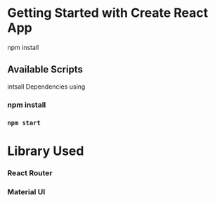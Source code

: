 # Getting Started with Create React App


npm install


## Available Scripts
intsall Dependencies using  
### npm install

### `npm start`


# Library Used

### React Router
### Material UI
